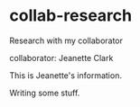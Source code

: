 # collab-research
Research with my collaborator

collaborator:
Jeanette Clark

This is Jeanette's information.

Writing some stuff.